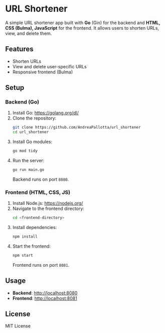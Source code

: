 # URL Shortener

A simple URL shortener app built with **Go** (Gin) for the backend and **HTML, CSS (Bulma), JavaScript** for the frontend. It allows users to shorten URLs, view, and delete them.

## Features
- Shorten URLs
- View and delete user-specific URLs
- Responsive frontend (Bulma)

## Setup

### Backend (Go)
1. Install Go: https://golang.org/dl/
2. Clone the repository:
   ```bash
   git clone https://github.com/AndreaPallotta/url_shortener
   cd url_shortener
   ```
3. Install Go modules:
   ```bash
   go mod tidy
   ```
4. Run the server:
   ```bash
   go run main.go
   ```
   Backend runs on port `8080`.

### Frontend (HTML, CSS, JS)
1. Install Node.js: https://nodejs.org/
2. Navigate to the frontend directory:
   ```bash
   cd <frontend-directory>
   ```
3. Install dependencies:
   ```bash
   npm install
   ```
4. Start the frontend:
   ```bash
   npm start
   ```
   Frontend runs on port `8081`.

## Usage
- **Backend**: [http://localhost:8080](http://localhost:8080)
- **Frontend**: [http://localhost:8081](http://localhost:8081)

## License
MIT License
